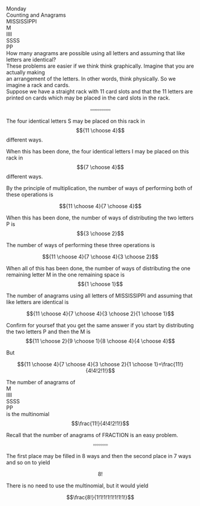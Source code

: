---
---
Monday  
Counting and Anagrams  
MISSISSIPPI  
M  
IIII  
SSSS  
PP  
How many anagrams are possible using all letters and assuming that like letters are identical?  
These problems are easier if we think think graphically. Imagine that you are actually making   
an arrangement of the letters. In other words, think physically. So we imagine a rack and cards.  
Suppose we have a straight rack with 11 card slots and that the 11 letters are printed on cards which may be placed in the card slots in the rack.  

$$\square\square\square\square\square\square\square\square\square\square\square$$

The four identical letters S may be placed on this rack in $${11 \choose 4}$$ different ways.  

When this has been done, the four identical letters I may be placed on this rack in $${7 \choose 4}$$ different ways.  

By the principle of multiplication, the number of ways of performing both of these operations is  

$${11 \choose 4}{7 \choose 4}$$

When this has been done, the number of ways of distributing the two letters P is $${3 \choose 2}$$  

The number of ways of performing these three operations is  

$${11 \choose 4}{7 \choose 4}{3 \choose 2}$$

When all of this has been done, the number of ways of distributing the one remaining letter M in the one remaining space is $${1 \choose 1}$$  

The number of anagrams using all letters of MISSISSIPPI and assuming that like letters are identical is  

$${11 \choose 4}{7 \choose 4}{3 \choose 2}{1 \choose 1}$$

Confirm for yoursef that you get the same answer if you start by distributing the two letters P and then the M is  
$${11 \choose 2}{9 \choose 1}{8 \choose 4}{4 \choose 4}$$  

But  

$${11 \choose 4}{7 \choose 4}{3 \choose 2}{1 \choose 1}=\frac{11!}{4!4!2!1!}$$

The number of anagrams of  
M  
IIII  
SSSS  
PP  
is the multinomial  
$$\frac{11!}{4!4!2!1!}$$

Recall that the number of anagrams of FRACTION is an easy problem.  
$$\square\square\square\square\square\square\square\square$$  

The first place may be filled in 8 ways and then the second place in 7 ways and so on to yield

$$8!$$

There is no need to use the multinomial, but it would yield

$$\frac{8!}{1!1!1!1!1!1!1!1!}$$

